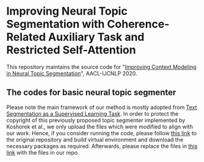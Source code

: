 # Improving Neural Topic Segmentation with Coherence-Related Auxiliary Task and Restricted Self-Attention
This repository maintains the source code for "[Improving Context Modeling in Neural Topic Segmentation](https://arxiv.org/pdf/2010.03138.pdf)", AACL-IJCNLP 2020.

## The codes for basic neural topic segmenter
Please note the main framework of our method is mostly adopted from [Text Segmentation as a Supervised Learning Task](https://arxiv.org/abs/1803.09337). In order to protect the copyright of this previously proposed topic segmenter implemented by Koshorek et al., we only upload the files which were modified to align with our work. Hence, if you consider running the code, please follow [this link](https://github.com/koomri/text-segmentation) to the original repository and build virtual environment and download the necessary packages as required. Afterwards, please replace the files in [this link](https://github.com/koomri/text-segmentation) with the files in our repo.

## 
